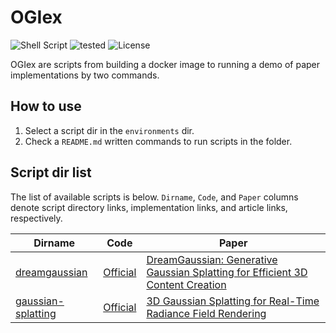# OGIex
![Shell Script](https://img.shields.io/badge/Shell%20Script-2c2c2c?logo=gnu-bash&logoColor=white&style=flat-square)
![tested](https://img.shields.io/badge/Tested_on-Ubuntu-red?style=flat-square)
![License](https://img.shields.io/github/license/Obarads/OGIex?color=green&style=flat-square)

OGIex are scripts from building a docker image to running a demo of paper implementations by two commands.

## How to use
1. Select a script dir in the `environments` dir.
2. Check a `README.md` written commands to run scripts in the folder.

## Script dir list
The list of available scripts is below. `Dirname`, `Code`, and `Paper` columns denote script directory links, implementation links, and article links, respectively.

| Dirname | Code | Paper |
| --- | --- | --- |
| [dreamgaussian](./environments/dreamgaussian) | [Official](https://github.com/dreamgaussian/dreamgaussian) | [DreamGaussian: Generative Gaussian Splatting for Efficient 3D Content Creation](https://arxiv.org/abs/2309.16653) |
| [gaussian-splatting](./environments/gaussian-splatting) | [Official](https://github.com/graphdeco-inria/gaussian-splatting) | [3D Gaussian Splatting for Real-Time Radiance Field Rendering](https://arxiv.org/abs/2308.04079) |
